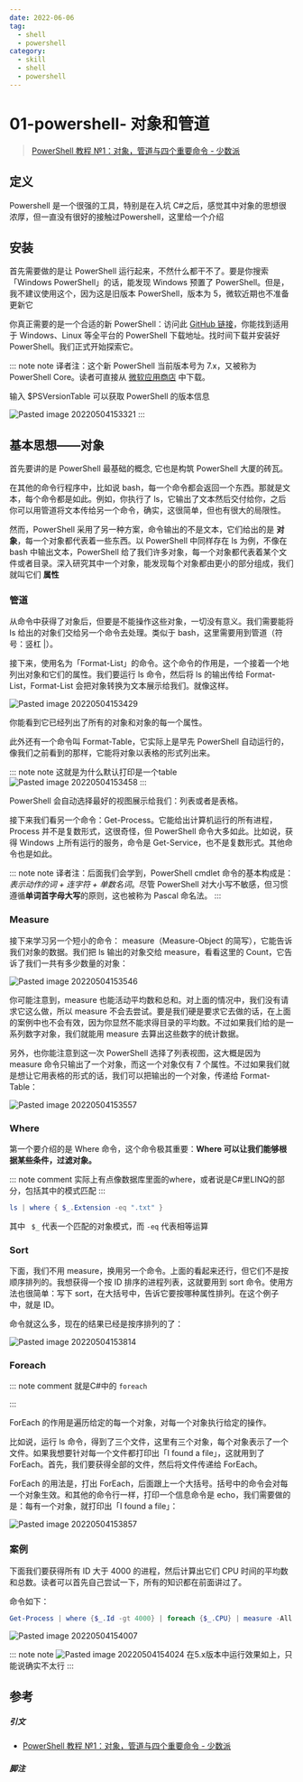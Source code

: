 ```yaml
---
date: 2022-06-06
tag:
  - shell
  - powershell
category:
  - skill
  - shell
  - powershell
---
```



# 01-powershell- 对象和管道


> [PowerShell 教程 №1：对象，管道与四个重要命令 - 少数派](https://sspai.com/post/72518)
## 定义

Powershell 是一个很强的工具，特别是在入坑 C#之后，感觉其中对象的思想很浓厚，但一直没有很好的接触过Powershell，这里给一个介绍

## 安装

首先需要做的是让 PowerShell 运行起来，不然什么都干不了。要是你搜索「Windows PowerShell」的话，能发现 Windows 预置了 PowerShell。但是，我不建议使用这个，因为这是旧版本 PowerShell，版本为 5，微软近期也不准备更新它

你真正需要的是一个合适的新 PowerShell：访问此 [GitHub 链接](https://github.com/PowerShell/PowerShell)，你能找到适用于 Windows、Linux 等全平台的 PowerShell 下载地址。找时间下载并安装好 PowerShell。我们正式开始探索它。

::: note note
译者注：这个新 PowerShell 当前版本号为 7.x，又被称为 PowerShell Core。读者可直接从 [微软应用商店](https://www.microsoft.com/store/apps/9MZ1SNWT0N5D) 中下载。

输入 $PSVersionTable 可以获取 PowerShell 的版本信息

![Pasted image 20220504153321](./assets/Pasted-image-20220504153321.png)
:::


## 基本思想——对象

首先要讲的是 PowerShell 最基础的概念, 它也是构筑 PowerShell 大厦的砖瓦。

在其他的命令行程序中，比如说 bash，每一个命令都会返回一个东西。那就是文本，每个命令都是如此。例如，你执行了 ls，它输出了文本然后交付给你，之后你可以用管道将文本传给另一个命令，确实，这很简单，但也有很大的局限性。

然而，PowerShell 采用了另一种方案，命令输出的不是文本，它们给出的是 **对象**，每一个对象都代表着一些东西。以 PowerShell 中同样存在 ls 为例，不像在 bash 中输出文本，PowerShell 给了我们许多对象，每一个对象都代表着某个文件或者目录。深入研究其中一个对象，能发现每个对象都由更小的部分组成，我们就叫它们 **属性**

### 管道

从命令中获得了对象后，但要是不能操作这些对象，一切没有意义。我们需要能将 ls 给出的对象们交给另一个命令去处理。类似于 bash，这里需要用到管道（符号：竖杠 |）。

接下来，使用名为「Format-List」的命令。这个命令的作用是，一个接着一个地列出对象和它们的属性。我们要运行 ls 命令，然后将 ls 的输出传给 Format-List，Format-List 会把对象转换为文本展示给我们。就像这样。

![Pasted image 20220504153429](./assets/Pasted-image-20220504153429.png)

你能看到它已经列出了所有的对象和对象的每一个属性。

此外还有一个命令叫 Format-Table，它实际上是早先 PowerShell 自动运行的，像我们之前看到的那样，它能将对象以表格的形式列出来。

::: note note
这就是为什么默认打印是一个table
![Pasted image 20220504153458](./assets/Pasted-image-20220504153458.png)
:::


PowerShell 会自动选择最好的视图展示给我们：列表或者是表格。

接下来我们看另一个命令：Get-Process。它能给出计算机运行的所有进程，Process 并不是复数形式，这很奇怪，但 PowerShell 命令大多如此。比如说，获得 Windows 上所有运行的服务，命令是 Get-Service，也不是复数形式。其他命令也是如此。

::: note note
译者注：后面我们会学到，PowerShell cmdlet 命令的基本构成是：*表示动作的词 + 连字符 + 单数名词*。尽管 PowerShell 对大小写不敏感，但习惯遵循**单词首字母大写**的原则，这也被称为 Pascal 命名法。
:::


### Measure

接下来学习另一个短小的命令： measure（Measure-Object 的简写），它能告诉我们对象的数据。我们把 ls 输出的对象交给 measure，看看这里的 Count，它告诉了我们一共有多少数量的对象：

![Pasted image 20220504153546](./assets/Pasted-image-20220504153546.png)

你可能注意到，measure 也能活动平均数和总和。对上面的情况中，我们没有请求它这么做，所以 measure 不会去尝试。要是我们硬是要求它去做的话，在上面的案例中也不会有效，因为你显然不能求得目录的平均数。不过如果我们给的是一系列数字对象，我们就能用 measure 去算出这些数字的统计数据。

另外，也你能注意到这一次 PowerShell 选择了列表视图，这大概是因为 measure 命令只输出了一个对象，而这一个对象仅有 7 个属性。不过如果我们就是想让它用表格的形式的话，我们可以把输出的一个对象，传递给 Format-Table：

![Pasted image 20220504153557](./assets/Pasted-image-20220504153557.png)

### Where

第一个要介绍的是 Where 命令，这个命令极其重要：**Where 可以让我们能够根据某些条件，过滤对象。**

::: note comment
实际上有点像数据库里面的where，或者说是C#里LINQ的部分，包括其中的模式匹配
:::


```powershell
ls | where { $_.Extension -eq ".txt" }
```

其中 ` $_` 代表一个匹配的对象模式，而 `-eq` 代表相等运算

### Sort

下面，我们不用 measure，换用另一个命令。上面的看起来还行，但它们不是按顺序排列的。我想获得一个按 ID 排序的进程列表，这就要用到 sort 命令。使用方法也很简单：写下 sort，在大括号中，告诉它要按哪种属性排列。在这个例子中，就是 ID。

命令就这么多，现在的结果已经是按序排列的了：

![Pasted image 20220504153814](./assets/Pasted-image-20220504153814.png)

### Foreach

::: note comment
就是C#中的 `foreach`

:::


ForEach 的作用是遍历给定的每一个对象，对每一个对象执行给定的操作。

比如说，运行 ls 命令，得到了三个文件，这里有三个对象，每个对象表示了一个文件。如果我想要针对每一个文件都打印出「I found a file」，这就用到了 ForEach。首先，我们要获得全部的文件，然后将文件传递给 ForEach。

ForEach 的用法是，打出 ForEach，后面跟上一个大括号。括号中的命令会对每一个对象生效。和其他的命令行一样，打印一个信息命令是 echo，我们需要做的是：每有一个对象，就打印出「I found a file」：

![Pasted image 20220504153857](./assets/Pasted-image-20220504153857.png)

### 案例

下面我们要获得所有 ID 大于 4000 的进程，然后计算出它们 CPU 时间的平均数和总数。读者可以首先自己尝试一下，所有的知识都在前面讲过了。

命令如下：

```powershell
Get-Process | where {$_.Id -gt 4000} | foreach {$_.CPU} | measure -All -Average
```

![Pasted image 20220504154007](./assets/Pasted-image-20220504154007.png)

::: note note
![Pasted image 20220504154024](./assets/Pasted-image-20220504154024.png)
在5.x版本中运行效果如上，只能说确实不太行
:::


## 参考

##### 引文

- [PowerShell 教程 №1：对象，管道与四个重要命令 - 少数派](https://sspai.com/post/72518)

##### 脚注
